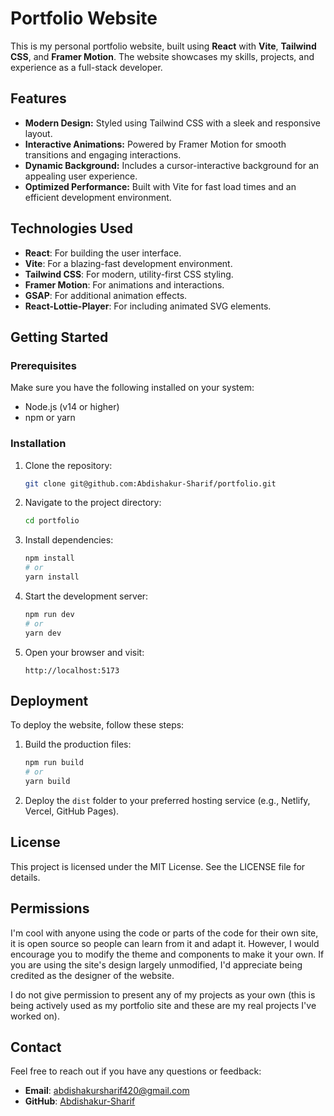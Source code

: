 # Portfolio Website

This is my personal portfolio website, built using **React** with **Vite**, **Tailwind CSS**, and **Framer Motion**. The website showcases my skills, projects, and experience as a full-stack developer.

## Features

-   **Modern Design:** Styled using Tailwind CSS with a sleek and responsive layout.
-   **Interactive Animations:** Powered by Framer Motion for smooth transitions and engaging interactions.
-   **Dynamic Background:** Includes a cursor-interactive background for an appealing user experience.
-   **Optimized Performance:** Built with Vite for fast load times and an efficient development environment.

## Technologies Used

-   **React**: For building the user interface.
-   **Vite**: For a blazing-fast development environment.
-   **Tailwind CSS**: For modern, utility-first CSS styling.
-   **Framer Motion**: For animations and interactions.
-   **GSAP**: For additional animation effects.
-   **React-Lottie-Player**: For including animated SVG elements.


## Getting Started

### Prerequisites

Make sure you have the following installed on your system:

-   Node.js (v14 or higher)
-   npm or yarn

### Installation

1.  Clone the repository:
    
    ```bash
    git clone git@github.com:Abdishakur-Sharif/portfolio.git
    
    ```
    
2.  Navigate to the project directory:
    
    ```bash
    cd portfolio
    
    ```
    
3.  Install dependencies:
    
    ```bash
    npm install
    # or
    yarn install
    
    ```
    
4.  Start the development server:
    
    ```bash
    npm run dev
    # or
    yarn dev
    
    ```
    
5.  Open your browser and visit:
    
    ```
    http://localhost:5173
    
    ```
    

## Deployment

To deploy the website, follow these steps:

1.  Build the production files:
    
    ```bash
    npm run build
    # or
    yarn build
    
    ```
    
2.  Deploy the `dist` folder to your preferred hosting service (e.g., Netlify, Vercel, GitHub Pages).
    

## License

This project is licensed under the MIT License. See the LICENSE file for details.

## Permissions

I'm cool with anyone using the code or parts of the code for their own site, it is open source so people can learn from it and adapt it. However, I would encourage you to modify the theme and components to make it your own. If you are using the site's design largely unmodified, I'd appreciate being credited as the designer of the website.

I do not give permission to present any of my projects as your own (this is being actively used as my portfolio site and these are my real projects I've worked on).

## Contact

Feel free to reach out if you have any questions or feedback:

-   **Email**: [abdishakursharif420@gmail.com](mailto:abdishakursharif420@gmail.com)
-   **GitHub**: [Abdishakur-Sharif](https://github.com/Abdishakur-Sharif)
